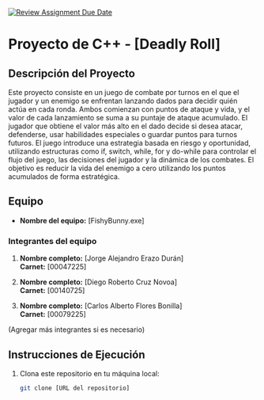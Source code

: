 [![Review Assignment Due Date](https://classroom.github.com/assets/deadline-readme-button-22041afd0340ce965d47ae6ef1cefeee28c7c493a6346c4f15d667ab976d596c.svg)](https://classroom.github.com/a/mi1WNrHU)
# Proyecto de C++ - [Deadly Roll]

## Descripción del Proyecto

Este proyecto consiste en un juego de combate por turnos en el que el jugador y un enemigo se enfrentan lanzando dados para decidir quién actúa en cada ronda. Ambos comienzan con puntos de ataque y vida, y el valor de cada lanzamiento se suma a su puntaje de ataque acumulado. El jugador que obtiene el valor más alto en el dado decide si desea atacar, defenderse, usar habilidades especiales o guardar puntos para turnos futuros. El juego introduce una estrategia basada en riesgo y oportunidad, utilizando estructuras como if, switch, while, for y do-while para controlar el flujo del juego, las decisiones del jugador y la dinámica de los combates. El objetivo es reducir la vida del enemigo a cero utilizando los puntos acumulados de forma estratégica.

## Equipo

- **Nombre del equipo:** [FishyBunny.exe]

### Integrantes del equipo

1. **Nombre completo:** [Jorge Alejandro Erazo Durán]  
   **Carnet:** [00047225]

2. **Nombre completo:** [Diego Roberto Cruz Novoa]  
   **Carnet:** [00140725]

3. **Nombre completo:** [Carlos Alberto Flores Bonilla]  
   **Carnet:** [00079225]

(Agregar más integrantes si es necesario)

## Instrucciones de Ejecución

1. Clona este repositorio en tu máquina local:
   ```bash
   git clone [URL del repositorio]
